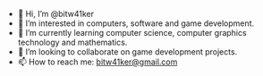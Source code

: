 - 👋 Hi, I’m @bitw41ker
- 👀 I’m interested in computers, software and game development.
- 🌱 I’m currently learning computer science, computer graphics technology and mathematics.
- 💞️ I’m looking to collaborate on game development projects.
- 📫 How to reach me: bitw41ker@gmail.com

<!---
bitw41ker/bitw41ker is a ✨ special ✨ repository because its `README.md` (this file) appears on your GitHub profile.
You can click the Preview link to take a look at your changes.
--->
